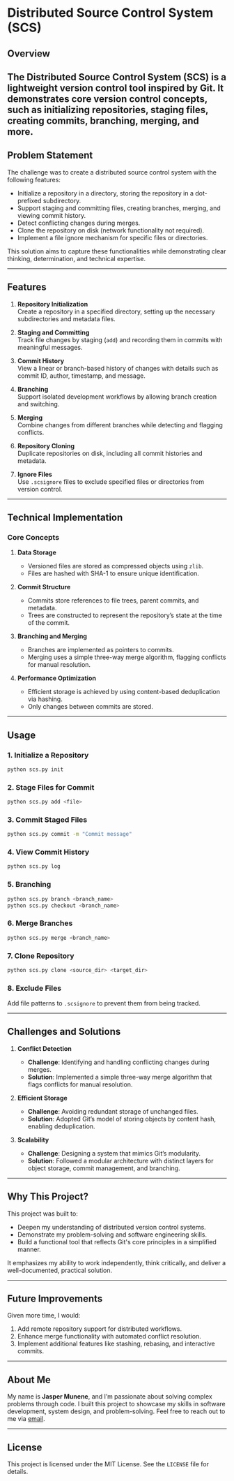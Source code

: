 # Distributed Source Control System (SCS)

## Overview

The **Distributed Source Control System (SCS)** is a lightweight version control tool inspired by Git. It demonstrates core version control concepts, such as initializing repositories, staging files, creating commits, branching, merging, and more.
---

## Problem Statement

The challenge was to create a distributed source control system with the following features:
- Initialize a repository in a directory, storing the repository in a dot-prefixed subdirectory.
- Support staging and committing files, creating branches, merging, and viewing commit history.
- Detect conflicting changes during merges.
- Clone the repository on disk (network functionality not required).
- Implement a file ignore mechanism for specific files or directories.

This solution aims to capture these functionalities while demonstrating clear thinking, determination, and technical expertise.

---

## Features

1. **Repository Initialization**  
   Create a repository in a specified directory, setting up the necessary subdirectories and metadata files.
   
2. **Staging and Committing**  
   Track file changes by staging (`add`) and recording them in commits with meaningful messages.
   
3. **Commit History**  
   View a linear or branch-based history of changes with details such as commit ID, author, timestamp, and message.
   
4. **Branching**  
   Support isolated development workflows by allowing branch creation and switching.
   
5. **Merging**  
   Combine changes from different branches while detecting and flagging conflicts.
   
6. **Repository Cloning**  
   Duplicate repositories on disk, including all commit histories and metadata.
   
7. **Ignore Files**  
   Use `.scsignore` files to exclude specified files or directories from version control.

---

## Technical Implementation

### Core Concepts

1. **Data Storage**  
   - Versioned files are stored as compressed objects using `zlib`.
   - Files are hashed with SHA-1 to ensure unique identification.
   
2. **Commit Structure**  
   - Commits store references to file trees, parent commits, and metadata.
   - Trees are constructed to represent the repository’s state at the time of the commit.

3. **Branching and Merging**  
   - Branches are implemented as pointers to commits.
   - Merging uses a simple three-way merge algorithm, flagging conflicts for manual resolution.

4. **Performance Optimization**  
   - Efficient storage is achieved by using content-based deduplication via hashing.
   - Only changes between commits are stored.

---

## Usage

### 1. Initialize a Repository
```bash
python scs.py init
```

### 2. Stage Files for Commit
```bash
python scs.py add <file>
```

### 3. Commit Staged Files
```bash
python scs.py commit -m "Commit message"
```

### 4. View Commit History
```bash
python scs.py log
```

### 5. Branching
```bash
python scs.py branch <branch_name>
python scs.py checkout <branch_name>
```

### 6. Merge Branches
```bash
python scs.py merge <branch_name>
```

### 7. Clone Repository
```bash
python scs.py clone <source_dir> <target_dir>
```

### 8. Exclude Files
Add file patterns to `.scsignore` to prevent them from being tracked.

---

## Challenges and Solutions

1. **Conflict Detection**  
   - **Challenge**: Identifying and handling conflicting changes during merges.
   - **Solution**: Implemented a simple three-way merge algorithm that flags conflicts for manual resolution.
   
2. **Efficient Storage**  
   - **Challenge**: Avoiding redundant storage of unchanged files.
   - **Solution**: Adopted Git’s model of storing objects by content hash, enabling deduplication.

3. **Scalability**  
   - **Challenge**: Designing a system that mimics Git’s modularity.
   - **Solution**: Followed a modular architecture with distinct layers for object storage, commit management, and branching.

---

## Why This Project?

This project was built to:
- Deepen my understanding of distributed version control systems.
- Demonstrate my problem-solving and software engineering skills.
- Build a functional tool that reflects Git's core principles in a simplified manner.

It emphasizes my ability to work independently, think critically, and deliver a well-documented, practical solution.

---

## Future Improvements

Given more time, I would:
1. Add remote repository support for distributed workflows.
2. Enhance merge functionality with automated conflict resolution.
3. Implement additional features like stashing, rebasing, and interactive commits.

---

## About Me

My name is **Jasper Munene**, and I’m passionate about solving complex problems through code. I built this project to showcase my skills in software development, system design, and problem-solving. Feel free to reach out to me via [email](mailto:devjaspermunene@gmail.com).

---

## License

This project is licensed under the MIT License. See the `LICENSE` file for details.

